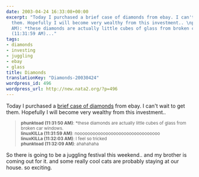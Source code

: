 ```yaml
---
date: 2003-04-24 16:33:08+00:00
excerpt: "Today I purchased a brief case of diamonds from ebay. I can't wait to get
  them. Hopefully I will become very wealthy from this investment.. \nphunktoad (11:31:50
  AM): *these diamonds are actually little cubes of glass from broken car windows.\nlinuxKILLa
  (11:31:59 AM)..."
tags:
- diamonds
- investing
- juggling
- ebay
- glass
title: Diamonds
translationKey: "Diamonds-20030424"
wordpress_id: 496
wordpress_url: http://new.nata2.org/?p=496
---
```


Today I purchased a <a href="http://cgi.ebay.com/ws/eBayISAPI.dll?ViewItem&category=36329&item=2524366727&rd=1">brief case of diamonds</a> from ebay. I can't wait to get them. Hopefully I will become very wealthy from this investment.. <blockquote><small>
<b>phunktoad (11:31:50 AM)</b>: *these diamonds are actually little cubes of glass from broken car windows.<br/>
<b>linuxKILLa (11:31:59 AM)</b>: noooooooooooooooooooooooooooooooo<br/>
<b>linuxKILLa (11:32:03 AM)</b>: I feel so tricked<br/>
<b>phunktoad (11:32:09 AM)</b>: ahahahaha<br/>
</small></blockquote>
So there is going to be a juggling festival this weekend.. and my brother is coming out for it. and some really cool cats are probably staying at our house. so exciting.